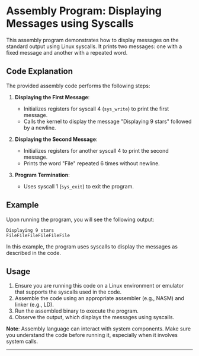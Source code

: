# Assembly Program: Displaying Messages using Syscalls

This assembly program demonstrates how to display messages on the standard output using Linux syscalls. It prints two messages: one with a fixed message and another with a repeated word.

## Code Explanation

The provided assembly code performs the following steps:

1. **Displaying the First Message**:
   - Initializes registers for syscall 4 (`sys_write`) to print the first message.
   - Calls the kernel to display the message "Displaying 9 stars" followed by a newline.

2. **Displaying the Second Message**:
   - Initializes registers for another syscall 4 to print the second message.
   - Prints the word "File" repeated 6 times without newline.

3. **Program Termination**:
   - Uses syscall 1 (`sys_exit`) to exit the program.

## Example

Upon running the program, you will see the following output:

```
Displaying 9 stars
FileFileFileFileFileFile
```

In this example, the program uses syscalls to display the messages as described in the code.

## Usage

1. Ensure you are running this code on a Linux environment or emulator that supports the syscalls used in the code.
2. Assemble the code using an appropriate assembler (e.g., NASM) and linker (e.g., LD).
3. Run the assembled binary to execute the program.
4. Observe the output, which displays the messages using syscalls.

**Note**: Assembly language can interact with system components. Make sure you understand the code before running it, especially when it involves system calls.

---